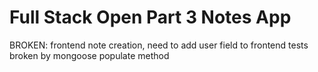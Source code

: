 # Full Stack Open Part 3 Notes App

BROKEN:
frontend note creation, need to add user field to frontend
tests broken by mongoose populate method
